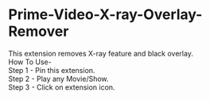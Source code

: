 # Prime-Video-X-ray-Overlay-Remover


This extension removes X-ray feature and black overlay.<br />
How To Use-<br />
Step 1 - Pin this extension.<br />
Step 2 - Play any Movie/Show.<br />
Step 3 - Click on extension icon.<br />
